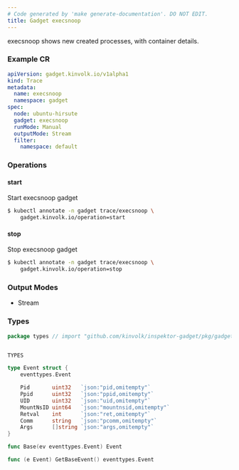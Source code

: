```yaml
---
# Code generated by 'make generate-documentation'. DO NOT EDIT.
title: Gadget execsnoop
---
```


execsnoop shows new created processes, with container details.

### Example CR

```yaml
apiVersion: gadget.kinvolk.io/v1alpha1
kind: Trace
metadata:
  name: execsnoop
  namespace: gadget
spec:
  node: ubuntu-hirsute
  gadget: execsnoop
  runMode: Manual
  outputMode: Stream
  filter:
    namespace: default
```

### Operations


#### start

Start execsnoop gadget

```bash
$ kubectl annotate -n gadget trace/execsnoop \
    gadget.kinvolk.io/operation=start
```
#### stop

Stop execsnoop gadget

```bash
$ kubectl annotate -n gadget trace/execsnoop \
    gadget.kinvolk.io/operation=stop
```

### Output Modes

* Stream

### Types

```go
package types // import "github.com/kinvolk/inspektor-gadget/pkg/gadgets/trace/exec/types"


TYPES

type Event struct {
	eventtypes.Event

	Pid       uint32   `json:"pid,omitempty"`
	Ppid      uint32   `json:"ppid,omitempty"`
	UID       uint32   `json:"uid,omitempty"`
	MountNsID uint64   `json:"mountnsid,omitempty"`
	Retval    int      `json:"ret,omitempty"`
	Comm      string   `json:"pcomm,omitempty"`
	Args      []string `json:"args,omitempty"`
}

func Base(ev eventtypes.Event) Event

func (e Event) GetBaseEvent() eventtypes.Event

```
